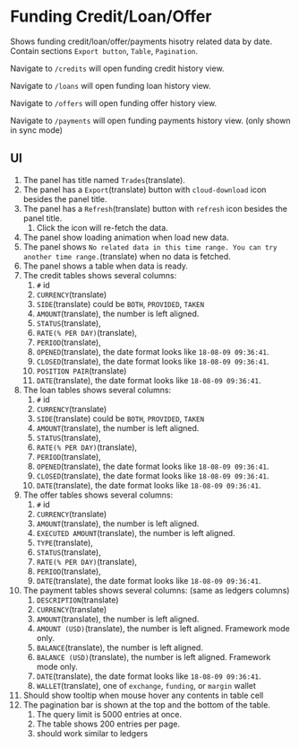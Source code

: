 # Funding Credit/Loan/Offer

Shows funding credit/loan/offer/payments hisotry related data by date. Contain sections `Export button`, `Table`, `Pagination`.

Navigate to `/credits` will open funding credit history view.

Navigate to `/loans` will open funding loan history view.

Navigate to `/offers` will open funding offer history view.

Navigate to `/payments` will open funding payments history view. (only shown in sync mode)

## UI

1. The panel has title named `Trades`(translate).
1. The panel has a `Export`(translate) button with `cloud-download` icon besides the panel title.
1. The panel has a `Refresh`(translate) button with `refresh` icon besides the panel title.
    1. Click the icon will re-fetch the data.
1. The panel show loading animation when load new data.
1. The panel shows `No related data in this time range. You can try another time range.`(translate) when no data is fetched.
1. The panel shows a table when data is ready.
1. The credit tables shows several columns:
    1. `#` id
    1. `CURRENCY`(translate)
    1. `SIDE`(translate) could be `BOTH`, `PROVIDED`, `TAKEN`
    1. `AMOUNT`(translate), the number is left aligned.
    1. `STATUS`(translate),
    1. `RATE(% PER DAY)`(translate),
    1. `PERIOD`(translate),
    1. `OPENED`(translate), the date format looks like `18-08-09 09:36:41`.
    1. `CLOSED`(translate), the date format looks like `18-08-09 09:36:41`.
    1. `POSITION PAIR`(translate)
    1. `DATE`(translate), the date format looks like `18-08-09 09:36:41`.
1. The loan tables shows several columns:
    1. `#` id
    1. `CURRENCY`(translate)
    1. `SIDE`(translate) could be `BOTH`, `PROVIDED`, `TAKEN`
    1. `AMOUNT`(translate), the number is left aligned.
    1. `STATUS`(translate),
    1. `RATE(% PER DAY)`(translate),
    1. `PERIOD`(translate),
    1. `OPENED`(translate), the date format looks like `18-08-09 09:36:41`.
    1. `CLOSED`(translate), the date format looks like `18-08-09 09:36:41`.
    1. `DATE`(translate), the date format looks like `18-08-09 09:36:41`.
1. The offer tables shows several columns:
    1. `#` id
    1. `CURRENCY`(translate)
    1. `AMOUNT`(translate), the number is left aligned.
    1. `EXECUTED AMOUNT`(translate), the number is left aligned.
    1. `TYPE`(translate),
    1. `STATUS`(translate),
    1. `RATE(% PER DAY)`(translate),
    1. `PERIOD`(translate),
    1. `DATE`(translate), the date format looks like `18-08-09 09:36:41`.
1. The payment tables shows several columns: (same as ledgers columns)
    1. `DESCRIPTION`(translate)
    1. `CURRENCY`(translate)
    1. `AMOUNT`(translate), the number is left aligned.
    1. `AMOUNT (USD)`(translate), the number is left aligned. Framework mode only.
    1. `BALANCE`(translate), the number is left aligned.
    1. `BALANCE (USD)`(translate), the number is left aligned. Framework mode only.
    1. `DATE`(translate), the date format looks like `18-08-09 09:36:41`.
    1. `WALLET`(translate), one of `exchange`, `funding`, or `margin` wallet
1. Should show tooltip when mouse hover any contents in table cell
1. The pagination bar is shown at the top and the bottom of the table.
    1. The query limit is 5000 entries at once.
    1. The table shows 200 entries per page.
    1. should work similar to ledgers
